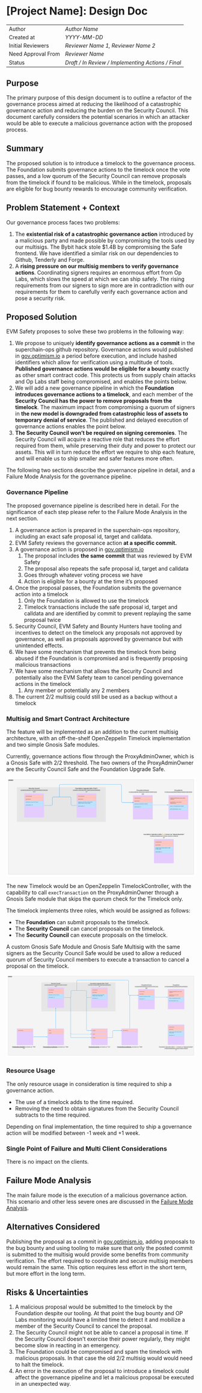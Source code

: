 # [Project Name]: Design Doc

|                    |                                                    |
| ------------------ | -------------------------------------------------- |
| Author             | _Author Name_                                      |
| Created at         | _YYYY-MM-DD_                                       |
| Initial Reviewers  | _Reviewer Name 1, Reviewer Name 2_                 |
| Need Approval From | _Reviewer Name_                                    |
| Status             | _Draft / In Review / Implementing Actions / Final_ |

## Purpose

<!-- This section is also sometimes called “Motivations” or “Goals”. -->

<!-- It is fine to remove this section from the final document,
but understanding the purpose of the doc when writing is very helpful. -->

The primary purpose of this design document is to outline a refactor of the governance process aimed at reducing the likelihood of a catastrophic governance action and reducing the burden on the Security Council. This document carefully considers the potential scenarios in which an attacker would be able to execute a malicious governance action with the proposed process.

## Summary

<!-- Most (if not all) documents should have a summary.
While the length will likely be proportional to the length of the full document,
the summary should be as succinct as possible. -->

The proposed solution is to introduce a timelock to the governance process. The Foundation submits governance actions to the timelock once the vote passes, and a low quorum of the Security Council can remove proposals from the timelock if found to be malicious. While in the timelock, proposals are eligible for bug bounty rewards to encourage community verification.

## Problem Statement + Context

<!-- Describe the specific problem that the document is seeking to address as well
as information needed to understand the problem and design space.
If more information is needed on the costs of the problem,
this is a good place to that information. -->

Our governance process faces two problems:

1. The **existential risk of a catastrophic governance action** introduced by a malicious party and made possible by compromising the tools used by our multisigs. The Bybit hack stole $1.4B by compromising the Safe frontend. We have identified a similar risk on our dependencies to Github, Tenderly and Forge.
2. A **rising pressure on our multisig members to verify governance actions**. Coordinating signers requires an enormous effort from Op Labs, which slows the speed at which we can ship safely. The rising requirements from our signers to sign more are in contradiction with our requirements for them to carefully verify each governance action and pose a security risk.

## Proposed Solution

<!-- A high level overview of the proposed solution.
When there are multiple alternatives there should be an explanation
of why one solution was picked over other solutions.
As a rule of thumb, including code snippets (except for defining an external API)
is likely too low level. -->

EVM Safety proposes to solve these two problems in the following way:

1. We propose to uniquely **identify governance actions as a commit** in the superchain-ops github repository. Governance actions would published in [gov.optimism.io](http://gov.optimism.io) a period before execution, and include hashed identifiers which allow for verification using a multitude of tools. **Published governance actions would be eligible for a bounty** exactly as other smart contract code. This protects us from supply chain attacks and Op Labs staff being compromised, and enables the points below.
2. We will add a new governance pipeline in which the **Foundation introduces governance actions to a timelock**, and each member of the **Security Council has the power to remove proposals from the timelock**. The maximum impact from compromising a quorum of signers in **the new model is downgraded from catastrophic loss of assets to temporary denial of service**. The published and delayed execution of governance actions enables the point below.
3. **The Security Council won’t be required on signing ceremonies**. The Security Council will acquire a reactive role that reduces the effort required from them, while preserving their duty and power to protect our assets. This will in turn reduce the effort we require to ship each feature, and will enable us to ship smaller and safer features more often.

The following two sections describe the governance pipeline in detail, and a Failure Mode Analysis for the governance pipeline.

### Governance Pipeline

The proposed governance pipeline is described here in detail. For the significance of each step please refer to the Failure Mode Analysis in the next section.

1. A governance action is prepared in the superchain-ops repository, including an exact safe proposal id, target and calldata.
2. EVM Safety reviews the governance action **at a specific commit.**
3. A governance action is proposed in [gov.optimism.io](http://gov.optimism.io)
    1. The proposal includes **the same commit** that was reviewed by EVM Safety
    2. The proposal also repeats the safe proposal id, target and calldata
    3. Goes through whatever voting process we have
    4. Action is eligible for a bounty at the time it’s proposed
4. Once the proposal passes, the Foundation submits the governance action into a timelock
    1. Only the Foundation is allowed to use the timelock
    2. Timelock transactions include the safe proposal id, target and calldata and are identified by commit to prevent replaying the same proposal twice
5. Security Council, EVM Safety and Bounty Hunters have tooling and incentives to detect on the timelock any proposals not approved by governance, as well as proposals approved by governance but with unintended effects.
6. We have some mechanism that prevents the timelock from being abused if the Foundation is compromised and is frequently proposing malicious transactions
7. We have some mechanism that allows the Security Council and potentially also the EVM Safety team to cancel pending governance actions in the timelock
    1.  Any member or potentially any 2 members
8. The current 2/2 multisig could still be used as a backup without a timelock

### Multisig and Smart Contract Architecture

The feature will be implemented as an addition to the current multisig architecture, with an off-the-shelf OpenZeppelin Timelock implementation and two simple Gnosis Safe modules.

Currently, governance actions flow through the ProxyAdminOwner, which is a Gnosis Safe with 2/2 threshold. The two owners of the ProxyAdminOwner are the Security Council Safe and the Foundation Upgrade Safe.

<img src="images/timelock-before.png" alt="Multisig Architecture"/>

The new Timelock would be an OpenZeppelin TimelockController, with the capability to call `execTransaction` on the ProxyAdminOwner through a Gnosis Safe module that skips the quorum check for the Timelock only.

The timelock implements three roles, which would be assigned as follows:
- The **Foundation** can submit proposals to the timelock.
- The **Security Council** can cancel proposals on the timelock.
- The **Security Council** can execute proposals on the timelock.

A custom Gnosis Safe Module and Gnosis Safe Multisig with the same signers as the Security Council Safe would be used to allow a reduced quorum of Security Council members to execute a transaction to cancel a proposal on the timelock.

<img src="images/timelock-after.png" alt="Timelock Architecture"/>


### Resource Usage

<!-- What is the resource usage of the proposed solution?
Does it consume a large amount of computational resources or time? -->

The only resource usage in consideration is time required to ship a governance action.
- The use of a timelock adds to the time required.
- Removing the need to obtain signatures from the Security Council subtracts to the time required.

Depending on final implementation, the time required to ship a governance action will be modified between -1 week and +1 week.

### Single Point of Failure and Multi Client Considerations

<!-- Details on how this change will impact multiple clients. Do we need to plan for changes to both op-geth and op-reth? -->

There is no impact on the clients.

## Failure Mode Analysis

<!-- Link to the failure mode analysis document, created from the fma-template.md file. -->

The main failure mode is the execution of a malicious governance action. This scenario and other less severe ones are discussed in the [Failure Mode Analysis](../security/fma-timelock.md).

## Alternatives Considered

<!-- List out a short summary of each possible solution that was considered.
Comparing the effort of each solution -->

Publishing the proposal as a commit in [gov.optimism.io](http://gov.optimism.io), adding proposals to the bug bounty and using tooling to make sure that only the posted commit is submitted to the multisig would provide some benefits from community verification. The effort required to coordinate and secure multisig members would remain the same. This option requires less effort in the short term, but more effort in the long term.

## Risks & Uncertainties

<!-- An overview of what could go wrong.
Also any open questions that need more work to resolve. -->

1. A malicious proposal would be submitted to the timelock by the Foundation despite our tooling. At that point the bug bounty and OP Labs monitoring would have a limited time to detect it and mobilize a member of the Security Council to cancel the proposal.
2. The Security Council might not be able to cancel a proposal in time. If the Security Council doesn't exercise their power regularly, they might become slow in reacting in an emergency.
3. The Foundation could be compromised and spam the timelock with malicious proposals. In that case the old 2/2 multisig would would need to halt the timelock.
4. An error in the execution of the proposal to introduce a timelock could affect the governance pipeline and let a malicious proposal be executed in an unexpected way.


